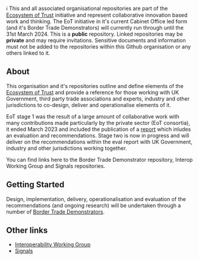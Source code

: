 ℹ️ This and all associated organisational repositories are part of the [Ecosystem of Trust](https://www.gov.uk/government/publications/the-ecosystem-of-trust-evaluation-report-2023) initiative and represent collaborative innovation based work and thinking. The EoT initiative in it's current Cabinet Office led form (and it's Border Trade Demonstrators) will currently run through until the 31st March 2024. This is a **public** repository. Linked repositories may be **private** and may require invitations. Sensitive documents and information must not be added to the repositories within this Github organisation or any others linked to it.

## About

This organisation and it's repositories outline and define elements of the [Ecosystem of Trust](https://www.gov.uk/government/publications/the-ecosystem-of-trust-evaluation-report-2023) and provide a reference for those working with UK Government, third party trade associations and experts, industry and other jurisdictions to co-design, deliver and operationalise elements of it.

EoT stage 1 was the result of a large amount of collaborative work with many contributions made particularly by the private sector (EoT consortia), it ended March 2023 and included the publication of a [report](https://www.gov.uk/government/publications/the-ecosystem-of-trust-evaluation-report-2023) which inludes an evaluation and recommendations. Stage two is now in progress and will deliver on the recommendations within the eval report with UK Government, industry and other jurisdictions working together.

You can find links here to the Border Trade Demonstrator repository, Interop Working Group and Signals repositories.

## Getting Started

Design, implementation, delivery, operationalisation and evaluation of the recommendations (and ongoing research) will be undertaken through a number of [Border Trade Demonstrators](https://github.com/border-trade-demonstrators).

## Other links

- [Interoperability Working Group](https://github.com/ecosystem-of-trust-interoperability/interoperability-working-group)
- [Signals](https://github.com/information-sharing-networks/signals)